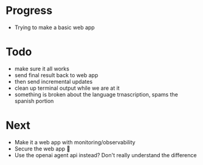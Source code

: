 # Progress

- Trying to make a basic web app

# Todo
- make sure it all works
- send final result back to web app
- then send incremental updates
- clean up terminal output while we are at it
- something is broken about the language trnascription, spams the spanish portion


# Next
- Make it a web app with monitoring/observability
- Secure the web app :shrug:
- Use the openai agent api instead? Don't really understand the difference